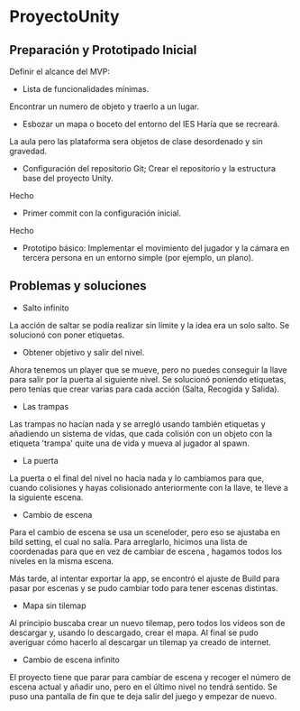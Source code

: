 # ProyectoUnity

## Preparación y Prototipado Inicial
Definir el alcance del MVP:

 - Lista de funcionalidades mínimas.

Encontrar un numero de objeto y traerlo a un lugar.
 - Esbozar un mapa o boceto del entorno del IES Haría que se recreará.

La aula pero las plataforma sera objetos de clase desordenado y sin gravedad.
 - Configuración del repositorio Git; Crear el repositorio y la estructura base del proyecto Unity.

Hecho
 - Primer commit con la configuración inicial.

Hecho
 - Prototipo básico:
Implementar el movimiento del jugador y la cámara en tercera persona en un entorno simple (por ejemplo, un plano).

## Problemas y soluciones

- Salto infinito

La acción de saltar se podía realizar sin límite y la idea era un solo salto. Se solucionó con poner etiquetas.

- Obtener objetivo y salir del nivel.

Ahora tenemos un player que se mueve, pero no puedes conseguir la llave para salir por la puerta al siguiente nivel. Se solucionó poniendo etiquetas, pero tenías que crear varias para cada acción (Salta, Recogida y Salida).

 - Las trampas

Las trampas no hacían nada y se arregló usando también etiquetas y añadiendo un sistema de vidas, que cada colisión con un objeto con la etiqueta 'trampa' quite una de vida y mueva al jugador al spawn.

- La puerta

La puerta o el final del nivel no hacía nada y lo cambiamos para que, cuando colisiones y hayas colisionado anteriormente con la llave, te lleve a la siguiente escena.

 - Cambio de escena

Para el cambio de escena se usa un sceneloder, pero eso se ajustaba en bild setting, el cual no salía. Para arreglarlo, hicimos una lista de coordenadas para que en vez de cambiar de escena , hagamos todos los niveles en la misma escena.

Más tarde, al intentar exportar la app, se encontró el ajuste de Build para pasar por escenas y se pudo cambiar todo para tener escenas distintas.

- Mapa sin tilemap

Al principio buscaba crear un nuevo tilemap, pero todos los videos son de descargar y, usando lo descargado, crear el mapa. Al final se pudo averiguar cómo hacerlo al descargar un tilemap ya creado de internet.

- Cambio de escena infinito

El proyecto tiene que parar para cambiar de escena y recoger el número de escena actual y añadir uno, pero en el último nivel no tendrá sentido. Se puso una pantalla de fin que te deja salir del juego y empezar de nuevo.
